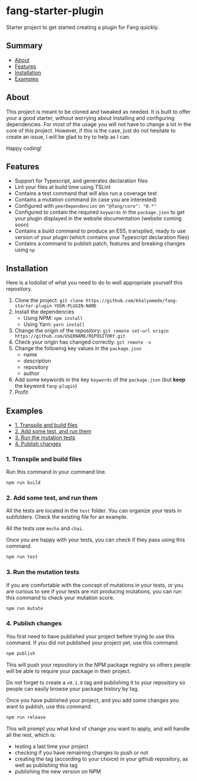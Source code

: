 # fang-starter-plugin

Starter project to get started creating a plugin for Fang quickly.

## Summary

- [About](#about)
- [Features](#features)
- [Installation](#installation)
- [Examples](#examples)

## About

This project is meant to be cloned and tweaked as needed. It is built to offer your a good starter, without worrying about installing and configuring dependencies. For most of the usage you will not have to change a lot in the core of this project. However, if this is the case, just do not hesitate to create an issue, I will be glad to try to help as I can.

Happy coding!

## Features

- Support for Typescript, and generates declaration files
- Lint your files at build time using TSLint
- Contains a test command that will also run a coverage test
- Contains a mutation command (in case you are interested)
- Configured with `peerDependencies` on `"@fang/core": "0.*"`
- Configured to contain the required `keywords` in the `package.json` to get your plugin displayed in the website documentation (website coming soon)
- Contains a build command to produce an ES5, transpiled, ready to use version of your plugin (which contains your Typescript declaration files)
- Contains a command to publish patch, features and breaking changes using `np`

## Installation

Here is a todolist of what you need to do to well appropriate yourself this repository.

1. Clone the project: `git clone https://github.com/khalyomede/fang-starter-plugin YOUR-PLUGIN-NAME`
2. Install the dependencies
   - Using NPM: `npm install`
   - Using Yarn: `yarn install`
3. Change the origin of the repository: `git remote set-url origin https://github.com/USERNAME/REPOSITORY.git`
4. Check your origin has changed correctly: `git remote -v`
5. Change the following key values in the `package.json`
   - name
   - description
   - repository
   - author
6. Add some keywords in the key `keywords` of the `package.json` (but **keep** the keyword `fang-plugin`)
7. Profit

## Examples

- [1. Transpile and build files](1-transpile-and-build-files)
- [2. Add some test, and run them](2-add-some-test-and-run-them)
- [3. Run the mutation tests](3-run-the-mutation-tests)
- [4. Publish changes](4-publish-changes)

### 1. Transpile and build files

Run this command in your command line.

```bash
npm run build
```

### 2. Add some test, and run them

All the tests are located in the `test` folder. You can organize your tests in subfolders. Check the existing file for an example.

All the tests use `mocha` and `chai`.

Once you are happy with your tests, you can check if they pass using this command.

```bash
npm run test
```

### 3. Run the mutation tests

If you are comfortable with the concept of mutations in your tests, or you are curious to see if your tests are not producing mutations, you can run this command to check your mutation score.

```bash
npm run mutate
```

### 4. Publish changes

You first need to have published your project before trying to use this command. If you did not published your project yet, use this command.

```bash
npm publish
```

This will push your repository in the NPM package registry so others people will be able to require your package in their project.

Do not forget to create a `v0.1.0` tag and publishing it to your repository so people can easily browse your package history by tag.

Once you have published your project, and you add some changes you want to publish, use this command.

```bash
npm run release
```

This will prompt you what kind of change you want to apply, and will handle all the rest, which is:

- testing a last time your project
- checking if you have remaining changes to push or not
- creating the tag (according to your choice) in your github repository, as well as publishing this tag
- publishing the new version on NPM
